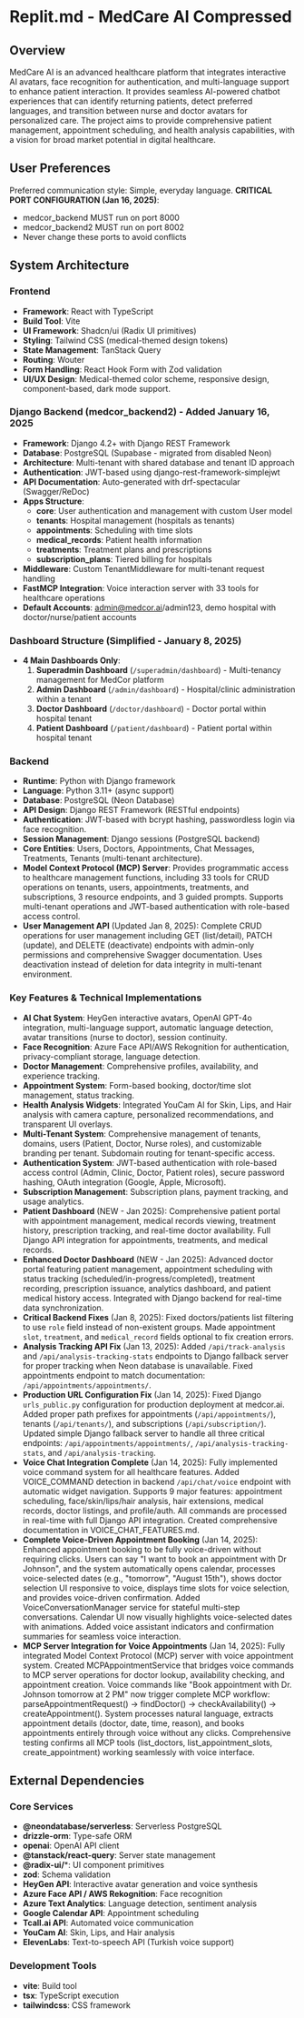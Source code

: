 # Replit.md - MedCare AI Compressed

## Overview
MedCare AI is an advanced healthcare platform that integrates interactive AI avatars, face recognition for authentication, and multi-language support to enhance patient interaction. It provides seamless AI-powered chatbot experiences that can identify returning patients, detect preferred languages, and transition between nurse and doctor avatars for personalized care. The project aims to provide comprehensive patient management, appointment scheduling, and health analysis capabilities, with a vision for broad market potential in digital healthcare.

## User Preferences
Preferred communication style: Simple, everyday language.
**CRITICAL PORT CONFIGURATION (Jan 16, 2025)**: 
- medcor_backend MUST run on port 8000
- medcor_backend2 MUST run on port 8002
- Never change these ports to avoid conflicts

## System Architecture
### Frontend
- **Framework**: React with TypeScript
- **Build Tool**: Vite
- **UI Framework**: Shadcn/ui (Radix UI primitives)
- **Styling**: Tailwind CSS (medical-themed design tokens)
- **State Management**: TanStack Query
- **Routing**: Wouter
- **Form Handling**: React Hook Form with Zod validation
- **UI/UX Design**: Medical-themed color scheme, responsive design, component-based, dark mode support.

### Django Backend (medcor_backend2) - Added January 16, 2025
- **Framework**: Django 4.2+ with Django REST Framework
- **Database**: PostgreSQL (Supabase - migrated from disabled Neon)
- **Architecture**: Multi-tenant with shared database and tenant ID approach
- **Authentication**: JWT-based using django-rest-framework-simplejwt
- **API Documentation**: Auto-generated with drf-spectacular (Swagger/ReDoc)
- **Apps Structure**:
  - **core**: User authentication and management with custom User model
  - **tenants**: Hospital management (hospitals as tenants)
  - **appointments**: Scheduling with time slots
  - **medical_records**: Patient health information
  - **treatments**: Treatment plans and prescriptions
  - **subscription_plans**: Tiered billing for hospitals
- **Middleware**: Custom TenantMiddleware for multi-tenant request handling
- **FastMCP Integration**: Voice interaction server with 33 tools for healthcare operations
- **Default Accounts**: admin@medcor.ai/admin123, demo hospital with doctor/nurse/patient accounts

### Dashboard Structure (Simplified - January 8, 2025)
- **4 Main Dashboards Only**:
  1. **Superadmin Dashboard** (`/superadmin/dashboard`) - Multi-tenancy management for MedCor platform
  2. **Admin Dashboard** (`/admin/dashboard`) - Hospital/clinic administration within a tenant
  3. **Doctor Dashboard** (`/doctor/dashboard`) - Doctor portal within hospital tenant
  4. **Patient Dashboard** (`/patient/dashboard`) - Patient portal within hospital tenant

### Backend
- **Runtime**: Python with Django framework
- **Language**: Python 3.11+ (async support)
- **Database**: PostgreSQL (Neon Database)
- **API Design**: Django REST Framework (RESTful endpoints)
- **Authentication**: JWT-based with bcrypt hashing, passwordless login via face recognition.
- **Session Management**: Django sessions (PostgreSQL backend)
- **Core Entities**: Users, Doctors, Appointments, Chat Messages, Treatments, Tenants (multi-tenant architecture).
- **Model Context Protocol (MCP) Server**: Provides programmatic access to healthcare management functions, including 33 tools for CRUD operations on tenants, users, appointments, treatments, and subscriptions, 3 resource endpoints, and 3 guided prompts. Supports multi-tenant operations and JWT-based authentication with role-based access control.
- **User Management API** (Updated Jan 8, 2025): Complete CRUD operations for user management including GET (list/detail), PATCH (update), and DELETE (deactivate) endpoints with admin-only permissions and comprehensive Swagger documentation. Uses deactivation instead of deletion for data integrity in multi-tenant environment.

### Key Features & Technical Implementations
- **AI Chat System**: HeyGen interactive avatars, OpenAI GPT-4o integration, multi-language support, automatic language detection, avatar transitions (nurse to doctor), session continuity.
- **Face Recognition**: Azure Face API/AWS Rekognition for authentication, privacy-compliant storage, language detection.
- **Doctor Management**: Comprehensive profiles, availability, and experience tracking.
- **Appointment System**: Form-based booking, doctor/time slot management, status tracking.
- **Health Analysis Widgets**: Integrated YouCam AI for Skin, Lips, and Hair analysis with camera capture, personalized recommendations, and transparent UI overlays.
- **Multi-Tenant System**: Comprehensive management of tenants, domains, users (Patient, Doctor, Nurse roles), and customizable branding per tenant. Subdomain routing for tenant-specific access.
- **Authentication System**: JWT-based authentication with role-based access control (Admin, Clinic, Doctor, Patient roles), secure password hashing, OAuth integration (Google, Apple, Microsoft).
- **Subscription Management**: Subscription plans, payment tracking, and usage analytics.
- **Patient Dashboard** (NEW - Jan 2025): Comprehensive patient portal with appointment management, medical records viewing, treatment history, prescription tracking, and real-time doctor availability. Full Django API integration for appointments, treatments, and medical records.
- **Enhanced Doctor Dashboard** (NEW - Jan 2025): Advanced doctor portal featuring patient management, appointment scheduling with status tracking (scheduled/in-progress/completed), treatment recording, prescription issuance, analytics dashboard, and patient medical history access. Integrated with Django backend for real-time data synchronization.
- **Critical Backend Fixes** (Jan 8, 2025): Fixed doctors/patients list filtering to use `role` field instead of non-existent groups. Made appointment `slot`, `treatment`, and `medical_record` fields optional to fix creation errors.
- **Analysis Tracking API Fix** (Jan 13, 2025): Added `/api/track-analysis` and `/api/analysis-tracking-stats` endpoints to Django fallback server for proper tracking when Neon database is unavailable. Fixed appointments endpoint to match documentation: `/api/appointments/appointments/`.
- **Production URL Configuration Fix** (Jan 14, 2025): Fixed Django `urls_public.py` configuration for production deployment at medcor.ai. Added proper path prefixes for appointments (`/api/appointments/`), tenants (`/api/tenants/`), and subscriptions (`/api/subscription/`). Updated simple Django fallback server to handle all three critical endpoints: `/api/appointments/appointments/`, `/api/analysis-tracking-stats`, and `/api/analysis-tracking`.
- **Voice Chat Integration Complete** (Jan 14, 2025): Fully implemented voice command system for all healthcare features. Added VOICE_COMMAND detection in backend `/api/chat/voice` endpoint with automatic widget navigation. Supports 9 major features: appointment scheduling, face/skin/lips/hair analysis, hair extensions, medical records, doctor listings, and profile/auth. All commands are processed in real-time with full Django API integration. Created comprehensive documentation in VOICE_CHAT_FEATURES.md.
- **Complete Voice-Driven Appointment Booking** (Jan 14, 2025): Enhanced appointment booking to be fully voice-driven without requiring clicks. Users can say "I want to book an appointment with Dr Johnson", and the system automatically opens calendar, processes voice-selected dates (e.g., "tomorrow", "August 15th"), shows doctor selection UI responsive to voice, displays time slots for voice selection, and provides voice-driven confirmation. Added VoiceConversationManager service for stateful multi-step conversations. Calendar UI now visually highlights voice-selected dates with animations. Added voice assistant indicators and confirmation summaries for seamless voice interaction.
- **MCP Server Integration for Voice Appointments** (Jan 14, 2025): Fully integrated Model Context Protocol (MCP) server with voice appointment system. Created MCPAppointmentService that bridges voice commands to MCP server operations for doctor lookup, availability checking, and appointment creation. Voice commands like "Book appointment with Dr. Johnson tomorrow at 2 PM" now trigger complete MCP workflow: parseAppointmentRequest() → findDoctor() → checkAvailability() → createAppointment(). System processes natural language, extracts appointment details (doctor, date, time, reason), and books appointments entirely through voice without any clicks. Comprehensive testing confirms all MCP tools (list_doctors, list_appointment_slots, create_appointment) working seamlessly with voice interface.

## External Dependencies
### Core Services
- **@neondatabase/serverless**: Serverless PostgreSQL
- **drizzle-orm**: Type-safe ORM
- **openai**: OpenAI API client
- **@tanstack/react-query**: Server state management
- **@radix-ui/***: UI component primitives
- **zod**: Schema validation
- **HeyGen API**: Interactive avatar generation and voice synthesis
- **Azure Face API / AWS Rekognition**: Face recognition
- **Azure Text Analytics**: Language detection, sentiment analysis
- **Google Calendar API**: Appointment scheduling
- **Tcall.ai API**: Automated voice communication
- **YouCam AI**: Skin, Lips, and Hair analysis
- **ElevenLabs**: Text-to-speech API (Turkish voice support)

### Development Tools
- **vite**: Build tool
- **tsx**: TypeScript execution
- **tailwindcss**: CSS framework